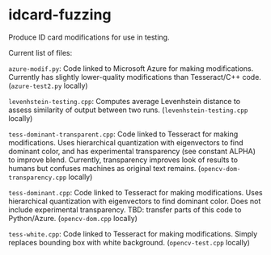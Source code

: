 # idcard-fuzzing
Produce ID card modifications for use in testing.

Current list of files:

`azure-modif.py`: Code linked to Microsoft Azure for making modifications. Currently has slightly lower-quality modifications than Tesseract/C++ code. (`azure-test2.py` locally)

`levenhstein-testing.cpp`: Computes average Levenhstein distance to assess similarity of output between two runs. (`levenhstein-testing.cpp` locally)

`tess-dominant-transparent.cpp`: Code linked to Tesseract for making modifications. Uses hierarchical quantization with eigenvectors to find dominant color, and has experimental transparency (see constant ALPHA) to improve blend. Currently, transparency improves look of results to humans but confuses machines as original text remains. (`opencv-dom-transparency.cpp` locally)

`tess-dominant.cpp`: Code linked to Tesseract for making modifications. Uses hierarchical quantization with eigenvectors to find dominant color. Does not include experimental transparency. TBD: transfer parts of this code to Python/Azure. (`opencv-dom.cpp` locally)

`tess-white.cpp`: Code linked to Tesseract for making modifications. Simply replaces bounding box with white background. (`opencv-test.cpp` locally)
